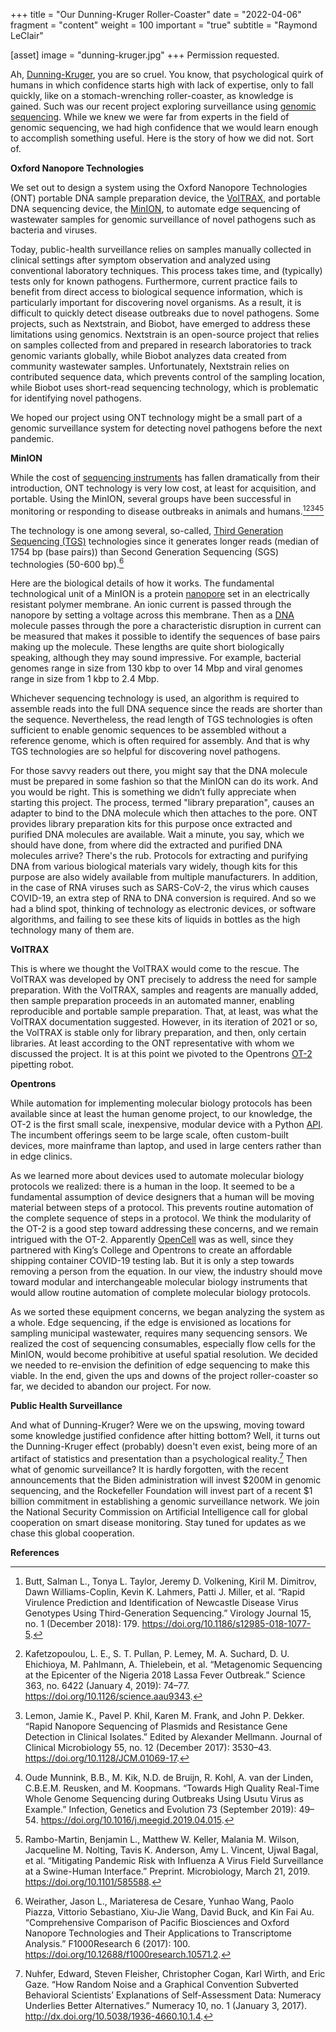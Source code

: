 +++
title = "Our Dunning-Kruger Roller-Coaster"
date = "2022-04-06"
fragment = "content"
weight = 100
important = "true"
subtitle = "Raymond LeClair"

[asset]
    image = "dunning-kruger.jpg"
+++
Permission requested.

Ah, [Dunning-Kruger](https://en.wikipedia.org/wiki/Dunning%E2%80%93Kruger_effect), you are so cruel. You know, that psychological quirk of humans in which confidence starts high with lack of expertise, only to fall quickly, like on a stomach-wrenching roller-coaster, as knowledge is gained. Such was our recent project exploring surveillance using [genomic sequencing](https://en.wikipedia.org/wiki/Whole_genome_sequencing). While we knew we were far from experts in the field of genomic sequencing, we had high confidence that we would learn enough to accomplish something useful. Here is the story of how we did not. Sort of.

**Oxford Nanopore Technologies**

We set out to design a system using the Oxford Nanopore Technologies (ONT) portable DNA sample preparation device, the [VolTRAX](https://nanoporetech.com/products/voltrax), and portable DNA sequencing device, the [MinION](https://nanoporetech.com/products/minion), to automate edge sequencing of wastewater samples for genomic surveillance of novel pathogens such as bacteria and viruses.


Today, public-health surveillance relies on samples manually collected in clinical settings after symptom observation and analyzed using conventional laboratory techniques. This process takes time, and (typically) tests only for known pathogens. Furthermore, current practice fails to benefit from direct access to biological sequence information, which is particularly important for discovering novel organisms. As a result, it is difficult to quickly detect disease outbreaks due to novel pathogens. Some projects, such as Nextstrain, and Biobot, have emerged to address these limitations using genomics. Nextstrain is an open-source project that relies on samples collected from and prepared in research laboratories to track genomic variants globally, while Biobot analyzes data created from community wastewater samples. Unfortunately, Nextstrain relies on contributed sequence data, which prevents control of the sampling location, while Biobot uses short-read sequencing technology, which is problematic for identifying novel pathogens.


We hoped our project using ONT technology might be a small part of a genomic surveillance system for detecting novel pathogens before the next pandemic.

**MinION**

While the cost of [sequencing instruments](https://en.wikipedia.org/wiki/DNA_sequencehttps://en.wikipedia.org/wiki/Third-generation_sequencing) has fallen dramatically from their introduction, ONT technology is very low cost, at least for acquisition, and portable. Using the MinION, several groups have been successful in monitoring or responding to disease outbreaks in animals and humans.[^1][^2][^3][^4][^5]


The technology is one among several, so-called, [Third Generation Sequencing (TGS)](https://en.wikipedia.org/wiki/Third-generation_sequencing) technologies since it generates longer reads (median of 1754 bp (base pairs)) than Second Generation Sequencing (SGS) technologies (50-600 bp).[^6]


Here are the biological details of how it works. The fundamental technological unit of a MinION is a protein [nanopore](https://nanoporetech.com/how-it-works) set in an electrically resistant polymer membrane. An ionic current is passed through the nanopore by setting a voltage across this membrane. Then as a [DNA](https://en.wikipedia.org/wiki/DNA) molecule passes through the pore a characteristic disruption in current can be measured that makes it possible to identify the sequences of base pairs making up the molecule. These lengths are quite short biologically speaking, although they may sound impressive. For example, bacterial genomes range in size from 130 kbp to over 14 Mbp and viral genomes range in size from 1 kbp to 2.4 Mbp.


Whichever sequencing technology is used, an algorithm is required to assemble reads into the full DNA sequence since the reads are shorter than the sequence. Nevertheless, the read length of TGS technologies is often sufficient to enable genomic sequences to be assembled without a reference genome, which is often required for assembly. And that is why TGS technologies are so helpful for discovering novel pathogens.


For those savvy readers out there, you might say that the DNA molecule must be prepared in some fashion so that the MinION can do its work. And you would be right. This is something we didn’t fully appreciate when starting this project. The process, termed "library preparation", causes an adapter to bind to the DNA molecule which then attaches to the pore. ONT provides library preparation kits for this purpose once extracted and purified DNA molecules are available. Wait a minute, you say, which we should have done, from where did the extracted and purified DNA molecules arrive? There's the rub. Protocols for extracting and purifying DNA from various biological materials vary widely, though kits for this purpose are also widely available from multiple manufacturers. In addition, in the case of RNA viruses such as SARS-CoV-2, the virus which causes COVID-19, an extra step of RNA to DNA conversion is required. And so we had a blind spot, thinking of technology as electronic devices, or software algorithms, and failing to see these kits of liquids in bottles as the high technology many of them are.

**VolTRAX**

This is where we thought the VolTRAX would come to the rescue.  The VolTRAX was developed by ONT precisely to address the need for sample preparation.  With the VolTRAX, samples and reagents are manually added, then sample preparation proceeds in an automated manner, enabling reproducible and portable sample preparation. That, at least, was what the VolTRAX documentation suggested. However, in its iteration of 2021 or so, the VolTRAX is stable only for library preparation, and then, only certain libraries. At least according to the ONT representative with whom we discussed the project. It is at this point we pivoted to the Opentrons [OT-2](https://opentrons.com/ot-2) pipetting robot.

**Opentrons**

While automation for implementing molecular biology protocols has been available since at least the human genome project, to our knowledge, the OT-2 is the first small scale, inexpensive, modular device with a Python [API](https://en.wikipedia.org/wiki/API). The incumbent offerings seem to be large scale, often custom-built devices, more mainframe than laptop, and used in large centers rather than in edge clinics.


As we learned more about devices used to automate molecular biology protocols we realized: there is a human in the loop. It seemed to be a fundamental assumption of device designers that a human will be moving material between steps of a protocol. This prevents routine automation of the complete sequence of steps in a protocol. We think the modularity of the OT-2 is a good step toward addressing these concerns, and we remain intrigued with the OT-2. Apparently [OpenCell](https://blog.opentrons.com/how-opencell-is-scaling-up-covid-19-testing/) was as well,  since they partnered with King’s College and Opentrons to create an affordable shipping container COVID-19 testing lab. But it is only a step towards removing a person from the equation. In our view, the industry should move toward modular and interchangeable molecular biology instruments that would allow routine automation of complete molecular biology protocols.


As we sorted these equipment concerns, we began analyzing the system as a whole. Edge sequencing, if the edge is envisioned as locations for sampling municipal wastewater, requires many sequencing sensors. We realized the cost of sequencing consumables, especially flow cells for the MinION, would become prohibitive at useful spatial resolution. We decided we needed to re-envision the definition of edge sequencing to make this viable. In the end, given the ups and downs of the project roller-coaster so far, we decided to abandon our project. For now.


**Public Health Surveillance**

And what of Dunning-Kruger? Were we on the upswing, moving toward some knowledge justified confidence after hitting bottom? Well, it turns out the Dunning-Kruger effect (probably) doesn't even exist, being more of an artifact of statistics and presentation than a psychological reality.[^7] Then what of genomic surveillance? It is hardly forgotten, with the recent announcements that the Biden administration will invest $200M in genomic sequencing, and the Rockefeller Foundation will invest part of a recent $1 billion commitment in establishing a genomic surveillance network.  We join the National Security Commission on Artificial Intelligence call for global cooperation on smart disease monitoring. Stay tuned for updates as we chase this global cooperation.

**References**

[^1]: Butt, Salman L., Tonya L. Taylor, Jeremy D. Volkening, Kiril M. Dimitrov, Dawn Williams-Coplin, Kevin K. Lahmers, Patti J. Miller, et al. “Rapid Virulence Prediction and Identification of Newcastle Disease Virus Genotypes Using Third-Generation Sequencing.” Virology Journal 15, no. 1 (December 2018): 179. https://doi.org/10.1186/s12985-018-1077-5.


[^2]: Kafetzopoulou, L. E., S. T. Pullan, P. Lemey, M. A. Suchard, D. U. Ehichioya, M. Pahlmann, A. Thielebein, et al. “Metagenomic Sequencing at the Epicenter of the Nigeria 2018 Lassa Fever Outbreak.” Science 363, no. 6422 (January 4, 2019): 74–77. https://doi.org/10.1126/science.aau9343.


[^3]: Lemon, Jamie K., Pavel P. Khil, Karen M. Frank, and John P. Dekker. “Rapid Nanopore Sequencing of Plasmids and Resistance Gene Detection in Clinical Isolates.” Edited by Alexander Mellmann. Journal of Clinical Microbiology 55, no. 12 (December 2017): 3530–43. https://doi.org/10.1128/JCM.01069-17.


[^4]: Oude Munnink, B.B., M. Kik, N.D. de Bruijn, R. Kohl, A. van der Linden, C.B.E.M. Reusken, and M. Koopmans. “Towards High Quality Real-Time Whole Genome Sequencing during Outbreaks Using Usutu Virus as Example.” Infection, Genetics and Evolution 73 (September 2019): 49–54. https://doi.org/10.1016/j.meegid.2019.04.015.


[^5]: Rambo-Martin, Benjamin L., Matthew W. Keller, Malania M. Wilson, Jacqueline M. Nolting, Tavis K. Anderson, Amy L. Vincent, Ujwal Bagal, et al. “Mitigating Pandemic Risk with Influenza A Virus Field Surveillance at a Swine-Human Interface.” Preprint. Microbiology, March 21, 2019. https://doi.org/10.1101/585588.


[^6]: Weirather, Jason L., Mariateresa de Cesare, Yunhao Wang, Paolo Piazza, Vittorio Sebastiano, Xiu-Jie Wang, David Buck, and Kin Fai Au. “Comprehensive Comparison of Pacific Biosciences and Oxford Nanopore Technologies and Their Applications to Transcriptome Analysis.” F1000Research 6 (2017): 100. https://doi.org/10.12688/f1000research.10571.2.


[^7]: Nuhfer, Edward, Steven Fleisher, Christopher Cogan, Karl Wirth, and Eric Gaze. “How Random Noise and a Graphical Convention Subverted Behavioral Scientists’ Explanations of Self-Assessment Data: Numeracy Underlies Better Alternatives.” Numeracy 10, no. 1 (January 3, 2017). http://dx.doi.org/10.5038/1936-4660.10.1.4.